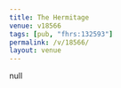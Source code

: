 ```yaml
---
title: The Hermitage
venue: v18566
tags: [pub, "fhrs:132593"]
permalink: /v/18566/
layout: venue
---
```

null